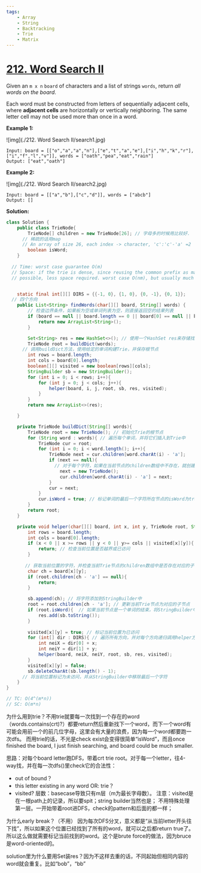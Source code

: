 ```yaml
---
tags:
    - Array
    - String
    - Backtracking
    - Trie
    - Matrix
---
```


# [212. Word Search II](https://leetcode.com/problems/word-search-ii/)

Given an `m x n` `board` of characters and a list of strings `words`, return *all words on the board*.

Each word must be constructed from letters of sequentially adjacent cells, where **adjacent cells** are horizontally or vertically neighboring. The same letter cell may not be used more than once in a word.

**Example 1:**

![img](./212. Word Search II/search1.jpg)

```
Input: board = [["o","a","a","n"],["e","t","a","e"],["i","h","k","r"],["i","f","l","v"]], words = ["oath","pea","eat","rain"]
Output: ["eat","oath"]
```

**Example 2:**

![img](./212. Word Search II/search2.jpg)

```
Input: board = [["a","b"],["c","d"]], words = ["abcb"]
Output: []
```



**Solution:**

```java
class Solution {
    public class TrieNode{
        TrieNode[] children = new TrieNode[26]; // 字母多的时候用比较好. 
      // 稀疏的话用map
      // An array of size 26, each index -> character, 'c':'c'-'a' =2 
        boolean isWord;
    }
  
  // Time: worst case guarantee O(m)
  // Space: if the trie is dense, since reusing the common prefix as many as 
  // possible, less space required. worst case O(nm), but usually much better than this.


    static final int[][] DIRS = {{-1, 0}, {1, 0}, {0, -1}, {0, 1}};
  // 四个方向
    public List<String> findWords(char[][] board, String[] words) {
      	// 检查边界条件，如果板为空或单词列表为空，则直接返回空的结果列表
        if (board == null || board.length == 0 || board[0] == null || board[0].length == 0 || words == null || words.length == 0){
            return new ArrayList<String>();
        }

        Set<String> res = new HashSet<>(); // 使用一个HashSet res来存储找到的独特单词
        TrieNode root = buildDict(words); 
      // 调用buildDict方法，使用给定的单词构建Trie，并保存根节点
       	int rows = board.length;
        int cols = board[0].length;
        boolean[][] visited = new boolean[rows][cols];
        StringBuilder sb = new StringBuilder();
        for (int i = 0; i < rows; i++){
            for (int j = 0; j < cols; j++){
                helper(board, i, j, root, sb, res, visited);
            }
        }
        return new ArrayList<>(res);

    }

    private TrieNode buildDict(String[] words){
        TrieNode root = new TrieNode(); // 初始化Trie的根节点
        for (String word : words){ // 遍历每个单词，并将它们插入到Trie中
            TrieNode cur = root;
            for (int i = 0; i < word.length(); i++){
                TrieNode next = cur.children[word.charAt(i) - 'a'];
                if (next == null){
                  // 对于每个字符，如果在当前节点的children数组中不存在，就创建一个新的TrieNode
                    next = new TrieNode(); 
                    cur.children[word.charAt(i) - 'a'] = next;
                }
                cur = next;
            }
            cur.isWord = true; // 标记单词的最后一个字符所在节点的isWord为true
        }
        return root;
    }

    private void helper(char[][] board, int x, int y, TrieNode root, StringBuilder sb, Set<String> res, boolean[][] visited){
        int rows = board.length;
        int cols = board[0].length;
        if (x < 0 || x >= rows || y < 0 || y>= cols || visited[x][y]){
            return; // 检查当前位置是否越界或已访问
        }
        
       // 获取当前位置的字符，并检查当前Trie节点的children数组中是否存在对应的子节点
        char ch = board[x][y];
        if (root.children[ch - 'a'] == null){
            return;
        }

        sb.append(ch); // 将字符添加到StringBuilder中
        root = root.children[ch - 'a']; // 更新当前Trie节点为对应的子节点
        if (root.isWord){  // 如果当前节点是一个单词的结束，将StringBuilder中的内容添加到结果集中
            res.add(sb.toString());
        }
      
        visited[x][y] = true; // 标记当前位置为已访问
        for (int[] dir : DIRS){ // 遍历所有方向，并对每个方向递归调用helper方法
            int neiX = dir[0] + x;
            int neiY = dir[1] + y;
            helper(board, neiX, neiY, root, sb, res, visited);
        }
        visited[x][y] = false;
        sb.deleteCharAt(sb.length() - 1); 
      // 将当前位置标记为未访问，并从StringBuilder中移除最后一个字符
    }
}

// TC: O(4^(m*n))
// SC: O(m*n)
```

为什么用到trie？不用trie就要每一次找到一个存在的word（words.contains(crt)?）都要return然后重新找下一个word，而下一个word有可能会用前一个的前几位字母，这里会有大量的浪费，因为每一个word都要跑一次dfs。
而用trie的话，不光是check exist会变得很简单“isWord”，而且once finished the board, I just finish searching, and board could be much smaller.

思路：对每个board letter跑DFS，带着crt trie root。对于每一个letter，往4-way找，并在每一次dfs()里check它的合法性：

- out of bound？
- this letter existing in any word OR: trie？
- visited?
  层数：basecase导致只有m层（m为最长字母数）。
  注意：visited是在一根path上的记录，所以要spit；string builder当然也是；
  不用特殊处理第一层。一开始带着root进DFS，check的pattern和后面的都一样；

为什么early break？（不用）
因为每次DFS分叉，意义都是“从当前letter开头往下找”，所以如果这个位置已经找到了所有的word，就可以之后都return true了。所以这么做就需要标记当前找到的word。这个是brute force的做法，因为bruce是word-oriented的。

solution里为什么要用Set装res？因为不这样去重的话，不同起始但相同内容的word就会重复。比如“bob”，“bb”
